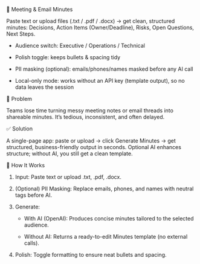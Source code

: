 📝 Meeting & Email Minutes

Paste text or upload files (.txt / .pdf / .docx) → get clean, structured minutes: Decisions, Action Items (Owner/Deadline), Risks, Open Questions, Next Steps.

  - Audience switch: Executive / Operations / Technical
  
  - Polish toggle: keeps bullets & spacing tidy
  
  - PII masking (optional): emails/phones/names masked before any AI call

  - Local-only mode: works without an API key (template output), so no data leaves the session

🎯 Problem

Teams lose time turning messy meeting notes or email threads into shareable minutes. It’s tedious, inconsistent, and often delayed.

✅ Solution

A single-page app: paste or upload → click Generate Minutes → get structured, business-friendly output in seconds. Optional AI enhances structure; without AI, you still get a clean template.

🚀 How It Works

1. Input: Paste text or upload .txt, .pdf, .docx.

2. (Optional) PII Masking: Replace emails, phones, and names with neutral tags before AI.

3. Generate:

      - With AI (OpenAI): Produces concise minutes tailored to the selected audience.
  
      - Without AI: Returns a ready-to-edit Minutes template (no external calls).

4. Polish: Toggle formatting to ensure neat bullets and spacing.
